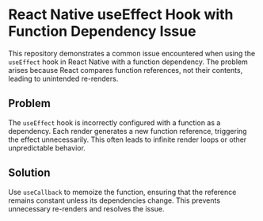 # React Native useEffect Hook with Function Dependency Issue

This repository demonstrates a common issue encountered when using the `useEffect` hook in React Native with a function dependency. The problem arises because React compares function references, not their contents, leading to unintended re-renders.

## Problem

The `useEffect` hook is incorrectly configured with a function as a dependency. Each render generates a new function reference, triggering the effect unnecessarily. This often leads to infinite render loops or other unpredictable behavior.

## Solution

Use `useCallback` to memoize the function, ensuring that the reference remains constant unless its dependencies change. This prevents unnecessary re-renders and resolves the issue.